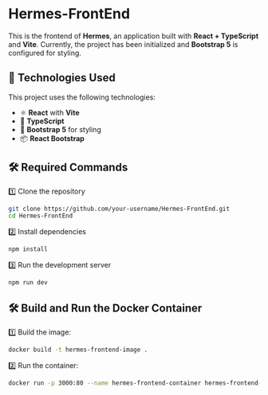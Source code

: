 # Hermes-FrontEnd

This is the frontend of **Hermes**, an application built with **React + TypeScript** and **Vite**. Currently, the project has been initialized and **Bootstrap 5** is configured for styling.

## 🚀 Technologies Used
This project uses the following technologies:
- ⚛️ **React** with **Vite**  
- 📜 **TypeScript**  
- 🎨 **Bootstrap 5** for styling  
- 📦 **React Bootstrap**

## 🛠️ Required Commands
1️⃣ Clone the repository  
```sh
git clone https://github.com/your-username/Hermes-FrontEnd.git
cd Hermes-FrontEnd
```
2️⃣ Install dependencies
```sh
npm install
```
3️⃣ Run the development server
```sh
npm run dev
```
## 🛠️ Build and Run the Docker Container

1️⃣ Build the image:
```sh
docker build -t hermes-frontend-image .
```

2️⃣ Run the container:
```sh
docker run -p 3000:80 --name hermes-frontend-container hermes-frontend-image
```
